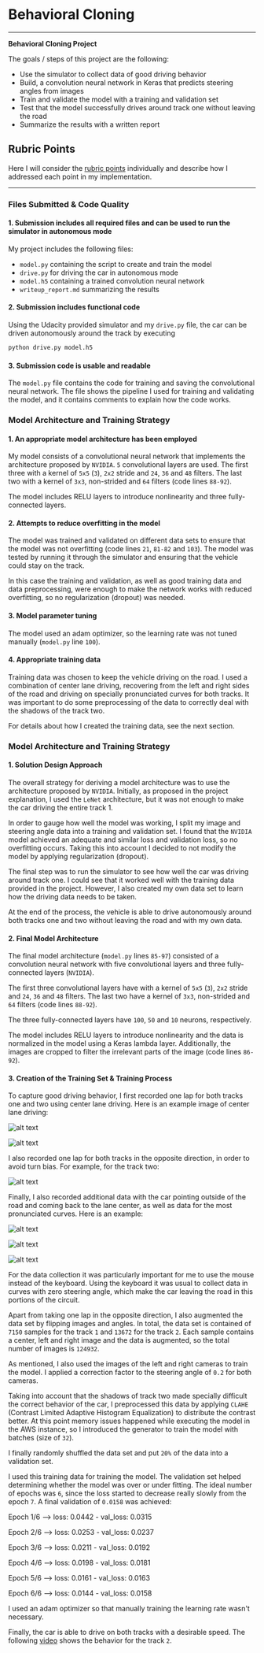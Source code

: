 # **Behavioral Cloning**

---

**Behavioral Cloning Project**

The goals / steps of this project are the following:
* Use the simulator to collect data of good driving behavior
* Build, a convolution neural network in Keras that predicts steering angles from images
* Train and validate the model with a training and validation set
* Test that the model successfully drives around track one without leaving the road
* Summarize the results with a written report


[//]: # (Image References)

[image2]: ./examples/center_2017_12_02_10_58_14_690.jpg "Track one center"
[image3]: ./examples/center_2017_11_29_22_39_18_316.jpg "Track two center"
[image4]: ./examples/center_2017_11_29_22_54_40_991.jpg "Opposite direction"
[image5]: ./examples/center_2017_11_29_23_10_27_157.jpg "Coming back to center 1"
[image6]: ./examples/center_2017_11_29_23_10_28_303.jpg "Coming back to center 2"
[image7]: ./examples/center_2017_11_29_23_10_36_431.jpg "Coming back to center 3"

## Rubric Points

Here I will consider the [rubric points](https://review.udacity.com/#!/rubrics/432/view) individually and describe how I addressed each point in my implementation.  

---
### Files Submitted & Code Quality

#### 1. Submission includes all required files and can be used to run the simulator in autonomous mode

My project includes the following files:
* `model.py` containing the script to create and train the model
* `drive.py` for driving the car in autonomous mode
* `model.h5` containing a trained convolution neural network
* `writeup_report.md` summarizing the results

#### 2. Submission includes functional code
Using the Udacity provided simulator and my `drive.py` file, the car can be driven autonomously around the track by executing
```sh
python drive.py model.h5
```

#### 3. Submission code is usable and readable

The `model.py` file contains the code for training and saving the convolutional neural network. The file shows the pipeline I used for training and validating the model, and it contains comments to explain how the code works.

### Model Architecture and Training Strategy

#### 1. An appropriate model architecture has been employed

My model consists of a convolutional neural network that implements the architecture proposed by `NVIDIA`. `5` convolutional layers are used. The first three with a kernel of `5x5` (`3`), `2x2` stride and `24`, `36` and `48` filters. The last two with a kernel of `3x3`, non-strided and `64` filters (code lines `88-92`).

The model includes RELU layers to introduce nonlinearity and three fully-connected layers.

#### 2. Attempts to reduce overfitting in the model

The model was trained and validated on different data sets to ensure that the model was not overfitting (code lines `21`, `81-82` and `103`). The model was tested by running it through the simulator and ensuring that the vehicle could stay on the track.

In this case the training and validation, as well as good training data and data preprocessing, were enough to make the network works with reduced overfitting, so no regularization (dropout) was needed.

#### 3. Model parameter tuning

The model used an adam optimizer, so the learning rate was not tuned manually (`model.py` line `100`).

#### 4. Appropriate training data

Training data was chosen to keep the vehicle driving on the road. I used a combination of center lane driving, recovering from the left and right sides of the road and driving on specially pronunciated curves for both tracks. It was important to do some preprocessing of the data to correctly deal with the shadows of the track two.

For details about how I created the training data, see the next section.

### Model Architecture and Training Strategy

#### 1. Solution Design Approach

The overall strategy for deriving a model architecture was to use the architecture proposed by `NVIDIA`. Initially, as proposed in the project explanation, I used the `LeNet` architecture, but it was not enough to make the car driving the entire track 1.

In order to gauge how well the model was working, I split my image and steering angle data into a training and validation set. I found that the `NVIDIA` model achieved an adequate and similar loss and validation loss, so no overfitting occurs. Taking this into account I decided to not modify the model by applying regularization (dropout).

The final step was to run the simulator to see how well the car was driving around track one. I could see that it worked well with the training data provided in the project. However, I also created my own data set to learn how the driving data needs to be taken.

At the end of the process, the vehicle is able to drive autonomously around both tracks one and two without leaving the road and with my own data.

#### 2. Final Model Architecture

The final model architecture (`model.py` lines `85-97`) consisted of a convolution neural network with five convolutional layers and three fully-connected layers (`NVIDIA`).

The first three convolutional layers have with a kernel of `5x5` (`3`), `2x2` stride and `24`, `36` and `48` filters. The last two have a kernel of `3x3`, non-strided and `64` filters (code lines `88-92`).

The three fully-connected layers have `100`, `50` and `10` neurons, respectively.

The model includes RELU layers to introduce nonlinearity and the data is normalized in the model using a Keras lambda layer. Additionally, the images are cropped to filter the irrelevant parts of the image (code lines `86-92`).

#### 3. Creation of the Training Set & Training Process

To capture good driving behavior, I first recorded one lap for both tracks one and two using center lane driving. Here is an example image of center lane driving:

![alt text][image2]

![alt text][image3]

I also recorded one lap for both tracks in the opposite direction, in order to avoid turn bias. For example, for the track two:


![alt text][image4]

Finally, I also recorded additional data with the car pointing outside of the road and coming back to the lane center, as well as data for the most pronunciated curves. Here is an example:

![alt text][image5]

![alt text][image6]

![alt text][image7]

For the data collection it was particularly important for me to use the mouse instead of the keyboard. Using the keyboard it was usual to collect data in curves with zero steering angle, which make the car leaving the road in this portions of the circuit.

Apart from taking one lap in the opposite direction, I also augmented the data set by flipping images and angles. In total, the data set is contained of `7150` samples for the track `1` and `13672` for the track `2`. Each sample contains a center, left and right image and the data is augmented, so the total number of images is `124932`.

As mentioned, I also used the images of the left and right cameras to train the model. I applied a correction factor to the steering angle of `0.2` for both cameras.

Taking into account that the shadows of track two made specially difficult the correct behavior of the car, I preprocessed this data by applying `CLAHE` (Contrast Limited Adaptive Histogram Equalization) to distribute the contrast better. At this point memory issues happened while executing the model in the AWS instance, so I introduced the generator to train the model with batches (size of `32`).

I finally randomly shuffled the data set and put `20%` of the data into a validation set.

I used this training data for training the model. The validation set helped determining whether the model was over or under fitting. The ideal number of epochs was `6`, since the loss started to decrease really slowly from the epoch `7`. A final validation of `0.0158` was achieved:

Epoch 1/6 --> loss: 0.0442 - val_loss: 0.0315

Epoch 2/6 --> loss: 0.0253 - val_loss: 0.0237

Epoch 3/6 --> loss: 0.0211 - val_loss: 0.0192

Epoch 4/6 --> loss: 0.0198 - val_loss: 0.0181

Epoch 5/6 --> loss: 0.0161 - val_loss: 0.0163

Epoch 6/6 --> loss: 0.0144 - val_loss: 0.0158

I used an adam optimizer so that manually training the learning rate wasn't necessary.

Finally, the car is able to drive on both tracks with a desirable speed. The following [video](https://www.youtube.com/watch?v=QTId7ILCb34) shows the behavior for the track `2`.

